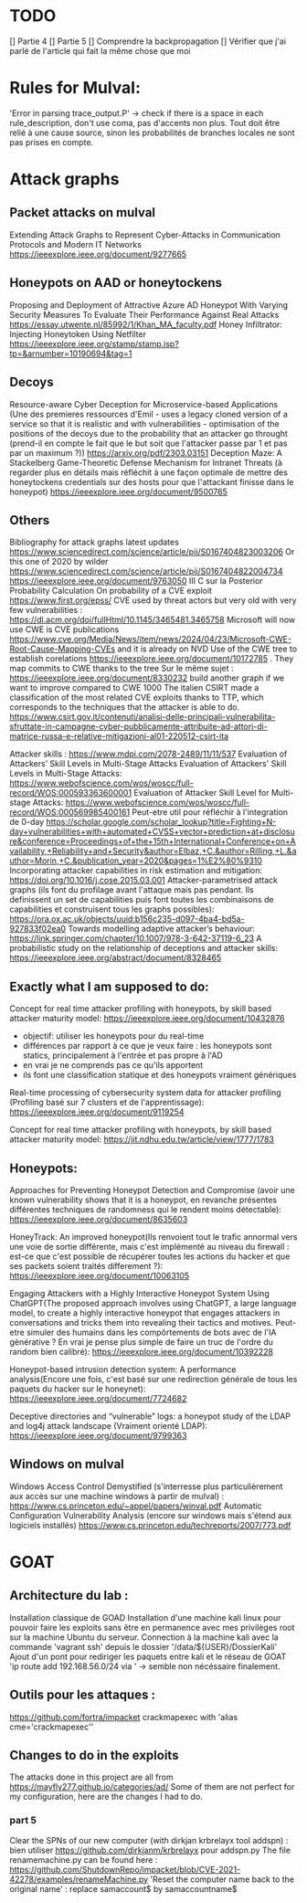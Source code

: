 # TODO
[] Partie 4
[] Partie 5
[] Comprendre la backpropagation
[] Vérifier que j'ai parlé de l'article qui fait la même chose que moi

# Rules for Mulval:
'Error in parsing trace_output.P' -> check if there is a space in each rule_description, don't use coma, pas d'accents non plus.
Tout doit être relié à une cause source, sinon les probabilités de branches locales ne sont pas prises en compte.

# Attack graphs
## Packet attacks on mulval
Extending Attack Graphs to Represent Cyber-Attacks in Communication Protocols and Modern IT Networks https://ieeexplore.ieee.org/document/9277665

## Honeypots on AAD or honeytockens
Proposing and Deployment of Attractive Azure AD Honeypot With Varying Security Measures To Evaluate Their Performance Against Real Attacks https://essay.utwente.nl/85992/1/Khan_MA_faculty.pdf
Honey Infiltrator: Injecting Honeytoken Using Netfilter https://ieeexplore.ieee.org/stamp/stamp.jsp?tp=&arnumber=10190694&tag=1

## Decoys 
Resource-aware Cyber Deception for Microservice-based Applications (Une des premieres ressources d'Emil - uses a legacy cloned version of a service so that it is realistic and with vulnerabilities - optimisation of the positions of the decoys due to the probability that an attacker go throught (prend-il en compte le fait que le but soit que l'attacker passe par 1 et pas par un maximum ?)) https://arxiv.org/pdf/2303.03151
Deception Maze: A Stackelberg Game-Theoretic Defense Mechanism for Intranet Threats (à regarder plus en détails mais réfléchit à une façon optimale de mettre des honeytockens credentials sur des hosts pour que l'attackant finisse dans le honeypot) https://ieeexplore.ieee.org/document/9500765


## Others 
Bibliography for attack graphs latest updates https://www.sciencedirect.com/science/article/pii/S0167404823003206 
Or this one of 2020 by wilder https://www.sciencedirect.com/science/article/pii/S0167404822004734
https://ieeexplore.ieee.org/document/9763050 III C sur la Posterior Probability Calculation
On probability of a CVE exploit https://www.first.org/epss/
CVE used by threat actors but very old with very few vulnerabilities : https://dl.acm.org/doi/fullHtml/10.1145/3465481.3465758
Microsoft will now use CWE is CVE publications https://www.cve.org/Media/News/item/news/2024/04/23/Microsoft-CWE-Root-Cause-Mapping-CVEs and it is already on NVD
Use of the CWE tree to establish corelations https://ieeexplore.ieee.org/document/10172785 . They map commits to CWE thanks to the tree
Sur le même sujet : https://ieeexplore.ieee.org/document/8330232 build another graph if we want to improve compared to CWE 1000
The italien CSIRT made a classification of the most related CVE exploits thanks to TTP, which corresponds to the techniques that the attacker is able to do. https://www.csirt.gov.it/contenuti/analisi-delle-principali-vulnerabilita-sfruttate-in-campagne-cyber-pubblicamente-attribuite-ad-attori-di-matrice-russa-e-relative-mitigazioni-al01-220512-csirt-ita

Attacker skills : https://www.mdpi.com/2078-2489/11/11/537 Evaluation of Attackers’ Skill Levels in Multi-Stage Attacks
Evaluation of Attackers' Skill Levels in Multi-Stage Attacks: https://www.webofscience.com/wos/woscc/full-record/WOS:000593363600001
Evaluation of Attacker Skill Level for Multi-stage Attacks: https://www.webofscience.com/wos/woscc/full-record/WOS:000569985400161
Peut-etre util pour réfléchir à l'integration de 0-day https://scholar.google.com/scholar_lookup?title=Fighting+N-day+vulnerabilities+with+automated+CVSS+vector+prediction+at+disclosure&conference=Proceedings+of+the+15th+International+Conference+on+Availability,+Reliability+and+Security&author=Elbaz,+C.&author=Rilling,+L.&author=Morin,+C.&publication_year=2020&pages=1%E2%80%9310
Incorporating attacker capabilities in risk estimation and mitigation: https://doi.org/10.1016/j.cose.2015.03.001
Attacker-parametrised attack graphs (ils font du profilage avant l'attaque mais pas pendant. Ils definissent un set de capabilities puis font toutes les combinaisons de capabilities et construisent tous les graphs possibles): https://ora.ox.ac.uk/objects/uuid:b156c235-d097-4ba4-bd5a-927833f02ea0
Towards modelling adaptive attacker’s behaviour: https://link.springer.com/chapter/10.1007/978-3-642-37119-6_23
A probabilistic study on the relationship of deceptions and attacker skills: https://ieeexplore.ieee.org/abstract/document/8328465

## Exactly what I am supposed to do:
Concept for real time attacker profiling with honeypots, by skill based attacker maturity model: https://ieeexplore.ieee.org/document/10432876
 - objectif: utiliser les honeypots pour du real-time
 - différences par rapport à ce que je veux faire : les honeypots sont statics, principalement à l'entrée et pas propre à l'AD
 - en vrai je ne comprends pas ce qu'ils apportent
 - ils font une classification statique et des honeypots vraiment génériques 

Real-time processing of cybersecurity system data for attacker profiling (Profiling basé sur 7 clusters et de l'apprentissage): https://ieeexplore.ieee.org/document/9119254

Concept for real time attacker profiling with honeypots, by skill based attacker maturity model: https://jit.ndhu.edu.tw/article/view/1777/1783

## Honeypots:
Approaches for Preventing Honeypot Detection and Compromise (avoir une known vulnerability shows that it is a honeypot, en revanche présentes différentes techniques de randomness qui le rendent moins détectable): https://ieeexplore.ieee.org/document/8635603

HoneyTrack: An improved honeypot(Ils renvoient tout le trafic annormal vers une voie de sortie différente, mais c'est implémenté au niveau du firewall : est-ce que c'est possible de récupérer toutes les actions du hacker et que ses packets soient traités differement ?): https://ieeexplore.ieee.org/document/10063105

Engaging Attackers with a Highly Interactive Honeypot System Using ChatGPT(The proposed approach involves using ChatGPT, a large language model, to create a highly interactive honeypot that engages attackers in conversations and tricks them into revealing their tactics and motives. Peut-etre simuler des humains dans les compôrtements de bots avec de l'IA générative ? En vrai je pense plus simple de faire un truc de l'ordre du random bien calibré): https://ieeexplore.ieee.org/document/10392228

Honeypot-based intrusion detection system: A performance analysis(Encore une fois, c'est basé sur une redirection générale de tous les paquets du hacker sur le honeynet): https://ieeexplore.ieee.org/document/7724682

Deceptive directories and “vulnerable” logs: a honeypot study of the LDAP and log4j attack landscape (Vraiment orienté LDAP): https://ieeexplore.ieee.org/document/9799363

## Windows on mulval
Windows Access Control Demystified (s'interresse plus particulièrement aux accès sur une machine windows à partir de mulval) : https://www.cs.princeton.edu/~appel/papers/winval.pdf 
Automatic Configuration Vulnerability Analysis (encore sur windows mais s'étend aux logiciels installés) https://www.cs.princeton.edu/techreports/2007/773.pdf

# GOAT
## Architecture du lab :
Installation classique de GOAD
Installation d'une machine kali linux pour pouvoir faire les exploits sans être en permanence avec mes privilèges root sur la machine Ubuntu du serveur.
Connection à la machine kali avec la commande 'vagrant ssh' depuis le dossier '/data/${USER}/DossierKali' 
Ajout d'un pont pour rediriger les paquets entre kali et le réseau de GOAT 
'ip route add 192.168.56.0/24 via <ip-of-your-ubuntu>'
-> semble non nécéssaire finalement.
## Outils pour les attaques :
https://github.com/fortra/impacket
crackmapexec with 'alias cme='crackmapexec''
## Changes to do in the exploits
The attacks done in this project are all from https://mayfly277.github.io/categories/ad/ 
Some of them are not perfect for my configuration, here are the changes I had to do.
### part 5
Clear the SPNs of our new computer (with dirkjan krbrelayx tool addspn) : bien utiliser https://github.com/dirkjanm/krbrelayx pour addspn.py
The file renamemachine.py can be found here : https://github.com/ShutdownRepo/impacket/blob/CVE-2021-42278/examples/renameMachine.py
'Reset the computer name back to the original name' : replace samaccount$ by samaccountname$


